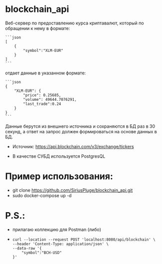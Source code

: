# blockchain_api

Веб-сервер по предоставлению курса криптавалют, который по обращении к нему в формате:


    ```json
    [
        {
            "symbol":"XLM-EUR"
        }
    ]
    ```
 отдает данные в указанном формате: 


    ```json
    {
        "XLM-EUR": {
            "price": 0.25685,
            "volume": 49644.7076291,
            "last_trade":0.24
        }
    }
    ```

Данные берутся из внешнего источника и сохраняются в БД раз в 30 секунд, а ответ на запрос должен формироваться на основе данных в БД.
- Источник: <https://api.blockchain.com/v3/exchange/tickers>

 - В качестве СУБД используется PostgresQL

# Пример использования:
- git clone https://github.com/SiriusPluge/blockchain_api.git
- sudo docker-compose up -d

# P.S.: 
- прилагаю коллекцию для Postman (либо)
- 
    ```
    curl --location --request POST 'localhost:8080/api/blockchain' \
    --header 'Content-Type: application/json' \
    --data-raw '{
        "symbol":"BCH-USD"
    }'
    ```